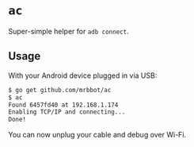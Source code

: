 # `ac`

Super-simple helper for `adb connect`.

## Usage

With your Android device plugged in via USB:

```bash
$ go get github.com/mrbbot/ac
$ ac
Found 6457fd40 at 192.168.1.174
Enabling TCP/IP and connecting...
Done!
```

You can now unplug your cable and debug over Wi-Fi.